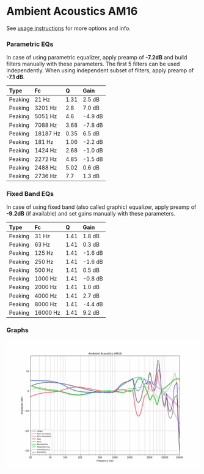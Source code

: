 # Ambient Acoustics AM16
See [usage instructions](https://github.com/jaakkopasanen/AutoEq#usage) for more options and info.

### Parametric EQs
In case of using parametric equalizer, apply preamp of **-7.2dB** and build filters manually
with these parameters. The first 5 filters can be used independently.
When using independent subset of filters, apply preamp of **-7.1 dB**.

| Type    | Fc       |    Q | Gain    |
|:--------|:---------|:-----|:--------|
| Peaking | 21 Hz    | 1.31 | 2.5 dB  |
| Peaking | 3201 Hz  | 2.8  | 7.0 dB  |
| Peaking | 5051 Hz  | 4.6  | -4.9 dB |
| Peaking | 7088 Hz  | 3.68 | -7.8 dB |
| Peaking | 18187 Hz | 0.35 | 6.5 dB  |
| Peaking | 181 Hz   | 1.06 | -2.2 dB |
| Peaking | 1424 Hz  | 2.68 | -1.0 dB |
| Peaking | 2272 Hz  | 4.85 | -1.5 dB |
| Peaking | 2488 Hz  | 5.02 | 0.6 dB  |
| Peaking | 2736 Hz  | 7.7  | 1.3 dB  |

### Fixed Band EQs
In case of using fixed band (also called graphic) equalizer, apply preamp of **-9.2dB**
(if available) and set gains manually with these parameters.

| Type    | Fc       |    Q | Gain    |
|:--------|:---------|:-----|:--------|
| Peaking | 31 Hz    | 1.41 | 1.8 dB  |
| Peaking | 63 Hz    | 1.41 | 0.3 dB  |
| Peaking | 125 Hz   | 1.41 | -1.6 dB |
| Peaking | 250 Hz   | 1.41 | -1.6 dB |
| Peaking | 500 Hz   | 1.41 | 0.5 dB  |
| Peaking | 1000 Hz  | 1.41 | -0.8 dB |
| Peaking | 2000 Hz  | 1.41 | 1.0 dB  |
| Peaking | 4000 Hz  | 1.41 | 2.7 dB  |
| Peaking | 8000 Hz  | 1.41 | -4.4 dB |
| Peaking | 16000 Hz | 1.41 | 9.2 dB  |

### Graphs
![](./Ambient%20Acoustics%20AM16.png)